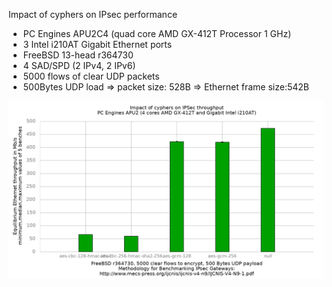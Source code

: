 Impact of cyphers on IPsec performance
  - PC Engines APU2C4 (quad core AMD GX-412T Processor 1 GHz)
  - 3 Intel i210AT Gigabit Ethernet ports
  - FreeBSD 13-head r364730
  - 4 SAD/SPD (2 IPv4, 2 IPv6)
  - 5000 flows of clear UDP packets
  - 500Bytes UDP load => packet size: 528B => Ethernet frame size:542B

![Impact of cyphers on IPsec performance on PC Engines APU2C4](graph.png)
